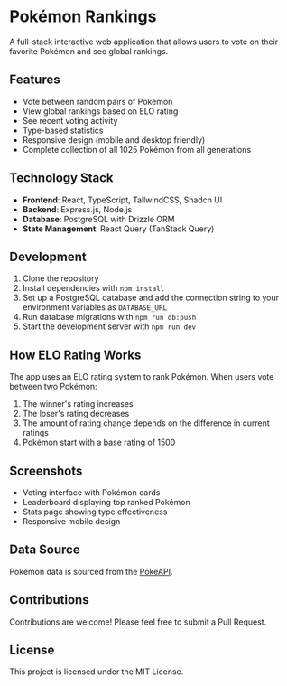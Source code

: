 # Pokémon Rankings

A full-stack interactive web application that allows users to vote on their favorite Pokémon and see global rankings.

## Features

- Vote between random pairs of Pokémon
- View global rankings based on ELO rating
- See recent voting activity
- Type-based statistics
- Responsive design (mobile and desktop friendly)
- Complete collection of all 1025 Pokémon from all generations

## Technology Stack

- **Frontend**: React, TypeScript, TailwindCSS, Shadcn UI
- **Backend**: Express.js, Node.js
- **Database**: PostgreSQL with Drizzle ORM
- **State Management**: React Query (TanStack Query)

## Development

1. Clone the repository
2. Install dependencies with `npm install`
3. Set up a PostgreSQL database and add the connection string to your environment variables as `DATABASE_URL`
4. Run database migrations with `npm run db:push`
5. Start the development server with `npm run dev`

## How ELO Rating Works

The app uses an ELO rating system to rank Pokémon. When users vote between two Pokémon:

1. The winner's rating increases
2. The loser's rating decreases
3. The amount of rating change depends on the difference in current ratings
4. Pokémon start with a base rating of 1500

## Screenshots

- Voting interface with Pokémon cards
- Leaderboard displaying top ranked Pokémon
- Stats page showing type effectiveness
- Responsive mobile design

## Data Source

Pokémon data is sourced from the [PokeAPI](https://pokeapi.co/).

## Contributions

Contributions are welcome! Please feel free to submit a Pull Request.

## License

This project is licensed under the MIT License.